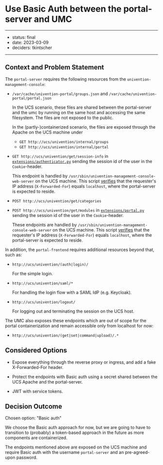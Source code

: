 # Use Basic Auth between the portal-server and UMC

---

- status: final
- date: 2023-03-09
- deciders: tkintscher

---


## Context and Problem Statement

The `portal-server` requires the following resources from the `univention-management-console`:

- `/var/cache/univention-portal/groups.json` and `/var/cache/univention-portal/portal.json`

  In the UCS scenario, these files are shared between the portal-server and the umc
  by running on the same host and accessing the same filesystem.
  The files are not exposed to the public.

  In the (partly-)containerized scenario, the files are exposed through the Apache on the UCS machine under
  - `GET http://ucs/univention/internal/groups`
  - `GET http://ucs/univention/internal/portal`

-  `GET http://ucs/univention/get/session-info`
   in [`extensions/authenticator.py`](https://git.knut.univention.de/univention/components/univention-portal/-/blob/f8d75e15937e4a6f147256f39b33b084d8258fb6/python/univention/portal/extensions/authenticator.py#L144)
   sending the session id of the user in the `Cookie`-header.

   This endpoint is handled by `/usr/sbin/univention-management-console-web-server` on the UCS machine.
   This script [verifies][1] that the requester's IP address (`X-Forwarded-For`) equals `localhost`,
   where the portal-server is expected to reside.

- `POST http://ucs/univention/get/categories`
- `POST http://ucs/univention/get/modules`
   in [`extensions/portal.py`](https://git.knut.univention.de/univention/components/univention-portal/-/blob/f8d75e15937e4a6f147256f39b33b084d8258fb6/python/univention/portal/extensions/portal.py#L323)
   sending the session id of the user in the `Cookie`-header.

   These endpoints are handled by `/usr/sbin/univention-management-console-web-server` on the UCS machine.
   This script [verifies][1] that the requester's IP address (`X-Forwarded-For`) equals `localhost`,
   where the portal-server is expected to reside.

In addition, the `portal-frontend` requires additional resources beyond that, such as:
- `http://ucs/univention/(auth|login)/`

  For the simple login.

- `http://ucs/univention/saml/*`

  For handling the login flow with a SAML IdP (e.g. Keycloak).

- `http://ucs/univention/logout/`

  For logging out and terminating the session on the UCS host.

The UMC also exposes these endpoints which are out of scope for the portal containerization and remain accessible only from localhost for now:

- `http://ucs/univention/(get|set|command|upload)/.*`

[1]: https://git.knut.univention.de/univention/ucs/-/merge_requests/584 (There is an MR which would make the permitted hosts configurable.)


## Considered Options

- Expose everything through the reverse proxy or ingress, and add a fake X-Forwarded-For header.

- Protect the endpoints with Basic auth using a secret shared between the UCS Apache and the portal-server.

- JWT with service tokens.


## Decision Outcome

Chosen option: "Basic auth"

We choose the Basic auth approach for now, but we are going to have to transition to (probably) a token-based approach in the future
as more components are containerized.

The endpoints mentioned above are exposed on the UCS machine
and require Basic auth with the username `portal-server` and an pre-agreed-upon password.
